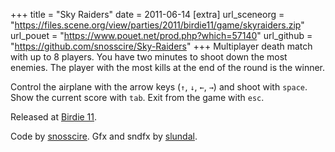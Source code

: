 +++
title = "Sky Raiders"
date = 2011-06-14
[extra]
url_sceneorg = "https://files.scene.org/view/parties/2011/birdie11/game/skyraiders.zip"
url_pouet = "https://www.pouet.net/prod.php?which=57140"
url_github = "https://github.com/snosscire/Sky-Raiders"
+++
Multiplayer death match with up to 8 players. You have two minutes to shoot down
the most enemies. The player with the most kills at the end of the round is the winner.

Control the airplane with the arrow keys (`↑`, `↓`, `←`, `→`) and shoot with `space`.
Show the current score with `tab`. Exit from the game with `esc`.

Released at [Birdie 11](https://www.birdie.org/en/).

Code by [snosscire](https://github.com/snosscire/).
Gfx and sndfx by [slundal](http://slundal.com/).